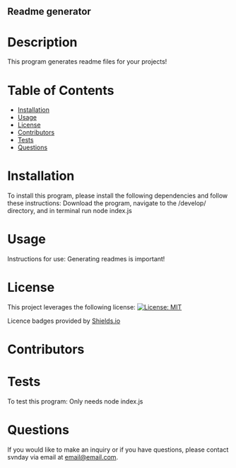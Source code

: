 
## Readme generator
# Description
This program generates readme files for your projects!
# Table of Contents
* [Installation](#installation)
* [Usage](#usage)
* [License](#license)
* [Contributors](#Contributors)
* [Tests](#tests)
* [Questions](#questions)

# Installation
To install this program, please install the following dependencies and follow these instructions:
Download the program, navigate to the /develop/ directory, and in terminal run node index.js

# Usage
Instructions for use: Generating readmes is important!

# License
This project leverages the following license:
[![License: MIT](https://img.shields.io/badge/License-MIT-yellow.svg)](https://opensource.org/licenses/MIT)

Licence badges provided by [Shields.io](http://shields.io/)

# Contributors


# Tests
To test this program:
Only needs node index.js

# Questions
If you would like to make an inquiry or if you have questions, please contact svnday via email at email@email.com.


